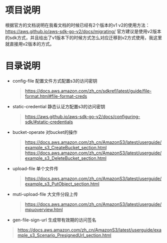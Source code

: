 # 项目说明
根据官方的文档说明在我看文档的时候已经有2个版本的v1 v2的使用方法：https://aws.github.io/aws-sdk-go-v2/docs/migrating/
官方建议是使用v2版本的sdk方式，并且给出了v1版本下的时候方式怎么对应迁移到v2方式使用，我这里就直接用v2版本的方式。

# 目录说明
- config-file 配置文件方式配置s3的访问密钥
  > https://docs.aws.amazon.com/zh_cn/sdkref/latest/guide/file-format.html#file-format-creds
- static-credential 静态认证方配置s3的访问密钥
  > https://aws.github.io/aws-sdk-go-v2/docs/configuring-sdk/#static-credentials
- bucket-operate 对bucket的操作
  > https://docs.aws.amazon.com/zh_cn/AmazonS3/latest/userguide/example_s3_CreateBucket_section.html
  > https://docs.aws.amazon.com/zh_cn/AmazonS3/latest/userguide/example_s3_DeleteBucket_section.html
- upload-file 单个文件传
  > https://docs.aws.amazon.com/zh_cn/AmazonS3/latest/userguide/example_s3_PutObject_section.html
- muti-upload-file 大文件分段上传
  > https://docs.aws.amazon.com/zh_cn/AmazonS3/latest/userguide/mpuoverview.html
- gen-file-sign-url 生成带有效期的访问签名
 > https://docs.aws.amazon.com/zh_cn/AmazonS3/latest/userguide/example_s3_Scenario_PresignedUrl_section.html
